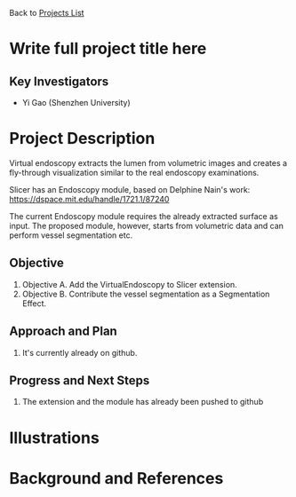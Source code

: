Back to [Projects List](../../README.md#ProjectsList)

# Write full project title here

## Key Investigators

- Yi Gao (Shenzhen University)

# Project Description

<!-- Add a short paragraph describing the project. -->

Virtual endoscopy extracts the lumen from volumetric images and creates a fly-through visualization similar to the real endoscopy examinations.

Slicer has an Endoscopy module, based on Delphine Nain's work:
https://dspace.mit.edu/handle/1721.1/87240

The current Endoscopy module requires the already extracted surface as input. The proposed module, however, starts from volumetric data and can perform vessel segmentation etc.


## Objective

<!-- Describe here WHAT you would like to achieve (what you will have as end result). -->

1. Objective A. Add the VirtualEndoscopy to Slicer extension.
1. Objective B. Contribute the vessel segmentation as a Segmentation Effect.

## Approach and Plan

<!-- Describe here HOW you would like to achieve the objectives stated above. -->

1. It's currently already on github. 

## Progress and Next Steps

<!-- Update this section as you make progress, describing of what you have ACTUALLY DONE. If there are specific steps that you could not complete then you can describe them here, too. -->

1. The extension and the module has already been pushed to github

# Illustrations

<!-- Add pictures and links to videos that demonstrate what has been accomplished.
![Description of picture](Example2.jpg)
![Some more images](Example2.jpg)
-->


# Background and References

<!-- If you developed any software, include link to the source code repository. If possible, also add links to sample data, and to any relevant publications. -->


